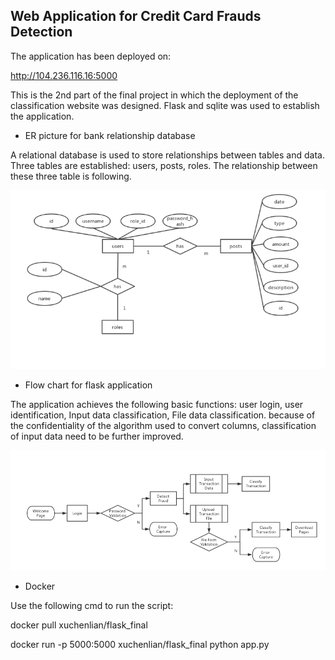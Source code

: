 ## Web Application for Credit Card Frauds Detection

The application has been deployed on:

http://104.236.116.16:5000

This is the 2nd part of the final project in which the deployment of the classification website was designed. Flask and sqlite was used to establish the application. 

* ER picture for bank relationship database

A relational database is used to store relationships between tables and data. Three tables are established: users, posts, roles. The relationship between these three table is following. 
 
![Aaron Swartz](https://github.com/MarcusNEU/INFO7390_2018Spring/blob/master/FinalProject/Web%20Application/graphs/Picture1.png)

* Flow chart for flask application

The application achieves the following basic functions: user login, user identification, Input data classification, File data classification. because of the confidentiality of the algorithm used to convert columns, classification of input data need to be further improved.

![Aaron Swartz](https://github.com/MarcusNEU/INFO7390_2018Spring/blob/master/FinalProject/Web%20Application/graphs/Picture2.png)

* Docker

Use the following cmd to run the script:

docker pull xuchenlian/flask_final

docker run -p 5000:5000 xuchenlian/flask_final python app.py
